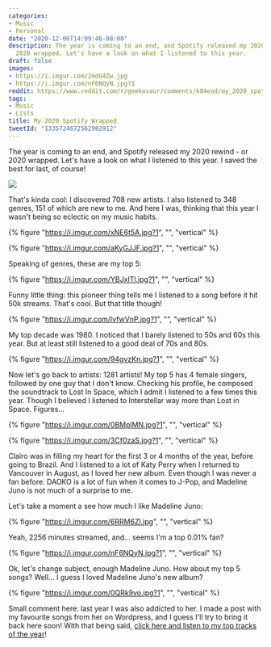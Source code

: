 ```yaml
---
categories:
- Music
- Personal
date: "2020-12-06T14:09:46-08:00"
description: The year is coming to an end, and Spotify released my 2020 rewind - or
  2020 wrapped. Let's have a look on what I listened to this year.
draft: false
images:
- https://i.imgur.com/2mdG4Zw.jpg
- https://i.imgur.com/nF6NQyN.jpg?1
reddit: https://www.reddit.com/r/geekosaur/comments/k84ead/my_2020_spotify_wrapped/
tags:
- Music
- Lists
title: My 2020 Spotify Wrapped
tweetId: "1335724672562982912"
---
```


The year is coming to an end, and Spotify released my 2020 rewind - or 2020 wrapped. Let's have a look on what I listened to this year. I saved the best for last, of course!

![](https://i.imgur.com/2mdG4Zw.jpg)

<!--more-->

That's kinda cool: I discovered 708 new artists. I also listened to 348 genres, 151 of which are new to me. And here I was, thinking that this year I wasn't being so eclectic on my music habits.

{% figure "https://i.imgur.com/xNE6t5A.jpg?1", "", "vertical" %}

{% figure "https://i.imgur.com/aKyGJJF.jpg?1", "", "vertical" %}

Speaking of genres, these are my top 5:

{% figure "https://i.imgur.com/YBJxITl.jpg?1", "", "vertical" %}

Funny little thing: this pioneer thing tells me I listened to a song before it hit 50k streams. That's cool. But that title though!

{% figure "https://i.imgur.com/lvfwVnP.jpg?1", "", "vertical" %}

My top decade was 1980. I noticed that I barely listened to 50s and 60s this year. But at least still listened to a good deal of 70s and 80s.

{% figure "https://i.imgur.com/94gvzKn.jpg?1", "", "vertical" %}

Now let's go back to artists: 1281 artists! My top 5 has 4 female singers, followed by one guy that I don't know. Checking his profile, he composed the soundtrack to Lost In Space, which I admit I listened to a few times this year. Though I believed I listened to Interstellar way more than Lost in Space. Figures...

{% figure "https://i.imgur.com/0BMplMN.jpg?1", "", "vertical" %}

{% figure "https://i.imgur.com/3Cf0zaS.jpg?1", "", "vertical" %}

Clairo was in filling my heart for the first 3 or 4 months of the year, before going to Brazil. And I listened to a lot of Katy Perry when I returned to Vancouver in August, as I loved her new album. Even though I was never a fan before. DAOKO is a lot of fun when it comes to J-Pop, and Madeline Juno is not much of a surprise to me.

Let's take a moment a see how much I like Madeline Juno:

{% figure "https://i.imgur.com/6RRM6Zl.jpg", "", "vertical" %}

Yeah, 2256 minutes streamed, and... seems I'm a top 0.01% fan?

{% figure "https://i.imgur.com/nF6NQyN.jpg?1", "", "vertical" %}

Ok, let's change subject, enough Madeline Juno. How about my top 5 songs? Well... I guess I loved Madeline Juno's new album?

{% figure "https://i.imgur.com/0QRk9vo.jpg?1", "", "vertical" %}

Small comment here: last year I was also addicted to her. I made a post with my favourite songs from her on Wordpress, and I guess I'll try to bring it back here soon! With that being said, [click here and listen to my top tracks of the year](https://open.spotify.com/playlist/37i9dQZF1ELWM5ckttZ9C)!

